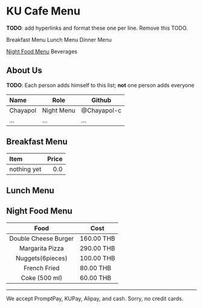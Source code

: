 # KU Cafe Menu
**TODO**: add hyperlinks and format these one per line. Remove this TODO.

Breakfast Menu
Lunch Menu
Dinner Menu

[Night Food Menu](#Night%20Food%20Menu)
Beverages

## About Us

**TODO**: Each person adds himself to this list; **not** one person adds everyone

| Name      | Role      | Github   |
|:----------|-----------|----------|
| Chayapol | Night Menu| @Chayapol-c |
| ...       | ...       | ...      |

## Breakfast Menu

| Item                                   | Price |
|:---------------------------------------|------:|
| nothing yet                            |  0.0  |

## Lunch Menu


## Night Food Menu

|         Food         |  Cost  |
|:--------------------:|-------|
| Double Cheese Burger | 160.00 THB  |
| Margarita Pizza      | 290.00 THB  |
| Nuggets(6pieces)     | 100.00 THB |
| French Fried         | 80.00  THB  |
| Coke (500 ml)        | 60.00 THB   |

---

We accept PromptPay, KUPay, Alipay, and cash. Sorry, no credit cards.

